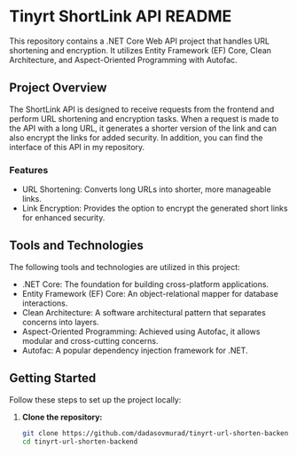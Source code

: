 # Tinyrt ShortLink API README

This repository contains a .NET Core Web API project that handles URL shortening and encryption. It utilizes Entity Framework (EF) Core, Clean Architecture, and Aspect-Oriented Programming with Autofac.

## Project Overview

The ShortLink API is designed to receive requests from the frontend and perform URL shortening and encryption tasks. When a request is made to the API with a long URL, it generates a shorter version of the link and can also encrypt the links for added security. In addition, you can find the interface of this API in my repository.

### Features

- URL Shortening: Converts long URLs into shorter, more manageable links.
- Link Encryption: Provides the option to encrypt the generated short links for enhanced security.

## Tools and Technologies

The following tools and technologies are utilized in this project:

- .NET Core: The foundation for building cross-platform applications.
- Entity Framework (EF) Core: An object-relational mapper for database interactions.
- Clean Architecture: A software architectural pattern that separates concerns into layers.
- Aspect-Oriented Programming: Achieved using Autofac, it allows modular and cross-cutting concerns.
- Autofac: A popular dependency injection framework for .NET.

## Getting Started

Follow these steps to set up the project locally:

1. **Clone the repository:**

   ```bash
   git clone https://github.com/dadasovmurad/tinyrt-url-shorten-backend.git
   cd tinyrt-url-shorten-backend
